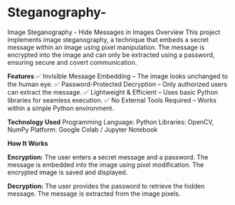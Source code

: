 # Steganography-

Image Steganography - Hide Messages in Images
Overview
This project implements image steganography, a technique that embeds a secret message within an image using pixel manipulation. The message is encrypted into the image and can only be extracted using a password, ensuring secure and covert communication.

**Features**
✅ Invisible Message Embedding – The image looks unchanged to the human eye.
✅ Password-Protected Decryption – Only authorized users can extract the message.
✅ Lightweight & Efficient – Uses basic Python libraries for seamless execution.
✅ No External Tools Required – Works within a simple Python environment.

**Technology Used**
Programming Language: Python
Libraries: OpenCV, NumPy
Platform: Google Colab / Jupyter Notebook

**How It Works**

**Encryption:**
The user enters a secret message and a password.
The message is embedded into the image using pixel modification.
The encrypted image is saved and displayed.

**Decryption:**
The user provides the password to retrieve the hidden message.
The message is extracted from the image pixels.
